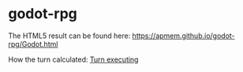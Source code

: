 # godot-rpg

The HTML5 result can be found here: https://apmem.github.io/godot-rpg/Godot.html

How the turn calculated: [Turn executing](docs/Turn.md)